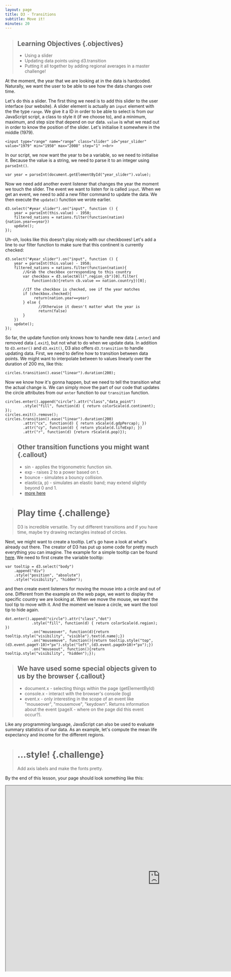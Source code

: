 ```yaml
---
layout: page
title: D3 - Transitions
subtitle: Move it!
minutes: 20
---
```


> ## Learning Objectives {.objectives}
> 
> * Using a slider 
> * Updating data points using d3.transition
> * Putting it all together by adding regional averages in a master challenge!

At the moment, the year that we are looking at in the data is hardcoded. 
Naturally, we want the user to be able to see how the data changes over time. 

Let's do this a slider. The first thing we need is to add this slider to the user interface (our website). A slider element is actually an `input` element with the the type `range`. We give it a ID in order to be able to select is from our JavaScript script, a class to style it (if we choose to), and a minimum, maximum, and step size that depend on our data. `value` is what we read out in order to know the position of the slider. Let's initialise it somewhere in the middle (1979).

~~~{.html}
<input type="range" name="range" class="slider" id="year_slider" value="1979" min="1950" max="2008" step="1" ><br>
~~~

In our script, we now want the year to be a variable, so we need to initialise it. 
Because the value is a string, we need to parse it to an integer using `parseInt()`.

~~~{.js}
var year = parseInt(document.getElementById("year_slider").value);
~~~

Now we need add another event listener that changes the year the moment we touch the slider. The event we want to listen for is called `input`. When we get an event, we need to add a new filter command to update the data.  We then execute the `update()` function we wrote earlier.

~~~{.js}
d3.select("#year_slider").on("input", function () {
	year = parseInt(this.value) - 1950;
	filtered_nations = nations.filter(function(nation){nation.year==year})
	update();
});
~~~

Uh-oh, looks like this doesn't play nicely with our checkboxes! Let's add a line
to our filter function to make sure that this continent is currently checked:

~~~{.js}
d3.select("#year_slider").on("input", function () {
	year = parseInt(this.value) - 1950;
	filtered_nations = nations.filter(function(nation){
		//Grab the checkbox corresponding to this country
		var checkbox = d3.selectAll(".region_cb")[0].filter(
			function(cb){return cb.value == nation.country})[0];

		//If the checkbox is checked, see if the year matches
		if (checkbox.checked){		
			 return(nation.year==year)
		} else {
		       //Otherwise it doesn't matter what the year is
		       return(false)
		}
	})
	update();
});
~~~


So far, the update function only knows how to handle new data (`.enter`) and removed data (`.exit`), but not what to do when we update data. 
In addition to `d3.enter()` and `d3.exit()`, D3 also offers `d3.transition` to handle updating data. First, we need to define how to transition between data points. We might want to interpolate between to values linearly over the duration of 200 ms, like this: 

~~~{.js}
circles.transition().ease("linear").duration(200);
~~~

Now we know how it's gonna happen, but we need to tell the transition what the actual change is. 
We can simply move the part of our code that updates the circle attributes from our `enter` function to our `transition` function. 

~~~{.js}
circles.enter().append("circle").attr("class","data_point")
        .style("fill", function(d) { return colorScale(d.continent); });
circles.exit().remove();
circles.transition().ease("linear").duration(200)
	    .attr("cx", function(d) { return xScale(d.gdpPercap); }) 
	    .attr("cy", function(d) { return yScale(d.lifeExp); })
	    .attr("r", function(d) {return rScale(d.pop)});
~~~

> ## Other transition functions you might want {.callout}
> * sin - applies the trigonometric function sin.
> * exp - raises 2 to a power based on t.
> * bounce - simulates a bouncy collision.
> * elastic(a, p) - simulates an elastic band; may extend slightly beyond 0 and 1.
> * [more here](https://github.com/mbostock/d3/wiki/Transitions#d3_ease)

> # Play time {.challenge}
> D3 is incredible versatile. Try out different transitions and if you have time, maybe try drawing rectangles instead of circles.

Next, we might want to create a tooltip. Let's go have a look at what's already out there. 
The creator of D3 has put up some code for pretty much everything you can imagine. The example for a simple tooltip can be found [here](http://bl.ocks.org/biovisualize/1016860).
We need to first create the variable tooltip:

~~~{.js}
var tooltip = d3.select("body")
	.append("div")
	.style("position", "absolute")  
	.style("visibility", "hidden");
~~~

and then create event listeners for moving the mouse into a circle and out of one. Different from the example on the web page, we want to display the specific country we are looking at. When we move the mouse, we want the tool tip to move with it. And the moment we leave a circle, we want the tool tip to hide again.

~~~{.js}
dot.enter().append("circle").attr("class","dot")				      	
			.style("fill", function(d) { return colorScale(d.region); })
			.on("mouseover", function(d){return tooltip.style("visibility", "visible").text(d.name);})
			.on("mousemove", function(){return tooltip.style("top", (d3.event.pageY-10)+"px").style("left",(d3.event.pageX+10)+"px");})
			.on("mouseout", function(){return tooltip.style("visibility", "hidden");});
~~~

> ## We have used some special objects given to us by the browser {.callout}
> * document.x - selecting things within the page (getElementById)
> * console.x - interact with the browser's console (log)
> * event.x - only interesting in the scope of an event like "mouseover", "mousemove", "keydown". Returns information about the event (pageX - where on the page did this event occur?).

Like any programming language, JavaScript can also be used to evaluate summary statistics of our data. As an example, let's compute the mean life expectancy and income for the different regions. 


> # ...style! {.challenge}
> Add axis labels and make the fonts pretty. 

By the end of this lesson, your page should look something like this:

<iframe src="http://emilydolson.github.io/D3-visualising-data/code/index10.html" width="1000" height="600"></iframe>
